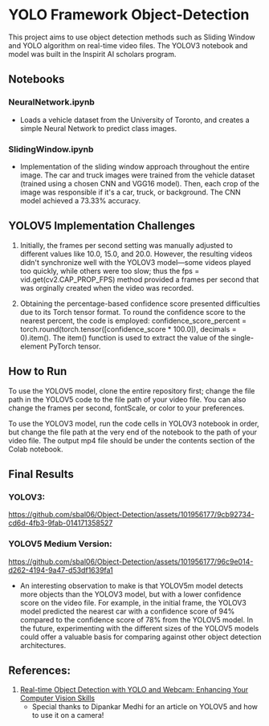 
# YOLO Framework Object-Detection
This project aims to use object detection methods such as Sliding Window and YOLO algorithm on real-time video files. The YOLOV3 notebook and model was built in the Inspirit AI scholars program.

## Notebooks
### NeuralNetwork.ipynb
- Loads a vehicle dataset from the University of Toronto, and creates a simple Neural Network to predict class images.

### SlidingWindow.ipynb
- Implementation of the sliding window approach throughout the entire image. The car and truck images were trained from the vehicle dataset (trained using a chosen CNN and VGG16 model). Then, each crop of the image was responsible if it's a car, truck, or background. The CNN model achieved a 73.33% accuracy.

## YOLOV5 Implementation Challenges
1. Initially, the frames per second setting was manually adjusted to different values like 10.0, 15.0, and 20.0. However, the resulting videos didn't synchronize well with the YOLOV3 model—some videos played too quickly, while others were too slow; thus the fps = vid.get(cv2.CAP_PROP_FPS) method provided a frames per second that was orginally created when the video was recorded.

2. Obtaining the percentage-based confidence score presented difficulties due to its Torch tensor format. To round the confidence score to the nearest percent, the code is employed: confidence_score_percent = torch.round(torch.tensor([confidence_score * 100.0]), decimals = 0).item(). The item() function is used to extract the value of the single-element PyTorch tensor. 


## How to Run
To use the YOLOV5 model, clone the entire repository first; change the file path in the YOLOV5 code to the file path of your video file. You can also change the frames per second, fontScale, or color to your preferences.

To use the YOLOV3 model, run the code cells in YOLOV3 notebook in order, but change the file path at the very end of the notebook to the path of your video file. The output mp4 file should be under the contents section of the Colab notebook.

## Final Results

### YOLOV3:





https://github.com/sbal06/Object-Detection/assets/101956177/9cb92734-cd6d-4fb3-9fab-014171358527





### YOLOV5 Medium Version: 



https://github.com/sbal06/Object-Detection/assets/101956177/96c9e014-d262-4194-9a47-d53df1639fa1


- An interesting observation to make is that YOLOV5m model detects more objects than the YOLOV3 model, but with a lower confidence score on the video file. For example, in the initial frame, the YOLOV3 model predicted the nearest car with a confidence score of 94% compared to the confidence score of 78% from the YOLOV5 model. In the future, experimenting with the different sizes of the YOLOV5 models could offer a valuable basis for comparing against other object detection architectures.
## References:

1. [Real-time Object Detection with YOLO and Webcam: Enhancing Your Computer Vision Skills](https://dipankarmedh1.medium.com/real-time-object-detection-with-yolo-and-webcam-enhancing-your-computer-vision-skills-861b97c78993)
   <br>
   - Special thanks to Dipankar Medhi for an article on YOLOV5 and how to use it on a camera!
